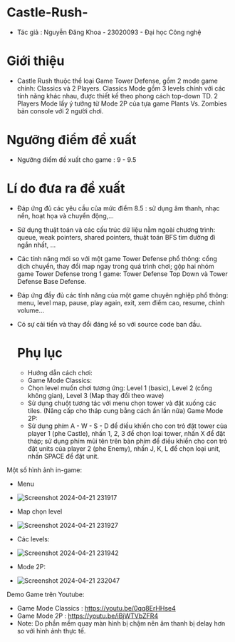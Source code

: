 # Castle-Rush-
- Tác giả : Nguyễn Đăng Khoa - 23020093 - Đại học Công nghệ
# Giới thiệu
- Castle Rush thuộc thể loại Game Tower Defense, gồm 2 mode game chính: Classics và 2 Players. Classics Mode gồm 3 levels chính với các tính năng khác nhau, được thiết kế theo phong cách top-down TD. 2 Players Mode lấy ý tưởng từ Mode 2P của tựa game Plants Vs. Zombies bản console với 2 người chơi.
# Ngưỡng điểm đề xuất
- Ngưỡng điểm đề xuất cho game : 9 - 9.5
# Lí do đưa ra đề xuất
- Đáp ứng đủ các yêu cầu của mức điểm 8.5 : sử dụng âm thanh, nhạc nền, hoạt họa và chuyển động,...
- Sử dụng thuật toán và các cấu trúc dữ liệu nằm ngoài chương trình: queue, weak pointers, shared pointers, thuật toán BFS tìm đường đi ngắn nhất, ...
- Các tính năng mới so với một game Tower Defense phổ thông: cổng dịch chuyển, thay đổi map ngay trong quá trình chơi; gộp hai nhóm game Tower Defense trong 1 game: Tower Defense Top Down và Tower Defense Base Defense. 
- Đáp ứng đầy đủ các tính năng của một game chuyên nghiệp phổ thông: menu, level map, pause, play again, exit, xem điểm cao, resume, chỉnh volume...
- Có sự cải tiến và thay đổi đáng kể so với source code ban đầu.
  
  # Phụ lục
  - Hướng dẫn cách chơi:
  - Game Mode Classics:
  - Chọn level muốn chơi tương ứng: Level 1 (basic), Level 2 (cổng không gian), Level 3 (Map thay đổi theo wave)
  - Sử dụng chuột tương tác với menu chọn tower và đặt xuống các tiles. (Nâng cấp cho tháp cung bằng cách ấn lần nữa)
  Game Mode 2P:
  - Sử dụng phím A - W - S - D để điều khiển cho con trỏ đặt tower của player 1 (phe Castle), nhấn 1, 2, 3 để chọn loại tower, nhấn X để đặt tháp; sử dụng phím mũi tên trên bàn phím để điều khiển cho con trỏ đặt units của player 2 (phe Enemy), nhấn J, K, L để chọn loại unit, nhấn SPACE để đặt unit.

Một số hình ảnh in-game: 
- Menu 
- ![Screenshot 2024-04-21 231917](https://github.com/kwdone/Castle-Rush-/assets/154901435/12620c20-bc4f-4375-a329-68f102ae3937)

- Map chọn level
- ![Screenshot 2024-04-21 231927](https://github.com/kwdone/Castle-Rush-/assets/154901435/7f6ede50-cda0-4b2a-a7af-ae93d326bc3b)

- Các levels:
- ![Screenshot 2024-04-21 231942](https://github.com/kwdone/Castle-Rush-/assets/154901435/e14df1d3-bc68-4d12-984b-7acaa2abcc0b)

- Mode 2P:
- ![Screenshot 2024-04-21 232047](https://github.com/kwdone/Castle-Rush-/assets/154901435/3b9e4720-5aec-4d4c-9ce0-64701e939308)


Demo Game trên Youtube:
- Game Mode Classics : https://youtu.be/0qq8ErHHse4
- Game Mode 2P : https://youtu.be/iBjWTVbZFR4
- Note: Do phần mềm quay màn hình bị chậm nên âm thanh bị delay hơn so với hình ảnh thực tế. 
